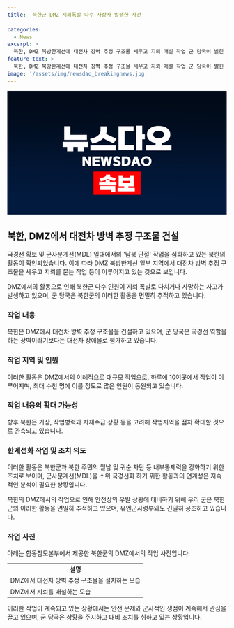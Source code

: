 ```yaml
---
title:  북한군 DMZ 지뢰폭발 다수 사상자 발생한 사건

categories:
  - News
excerpt: >
  북한, DMZ 북방한계선에 대전차 장벽 추정 구조물 세우고 지뢰 매설 작업 군 당국이 밝힌 바에 따르면, 북한군은 DMZ 북쪽지역에서 대규모 작업을 진행 중인데, 이로 인해 지뢰 폭발로 다수의 사상자가 발생 중이라고 합동참모본부가 18일 전했다. 북한은 지뢰 매설 작업뿐만 아니라 대전차 방벽 추정 구조물을 세우는 등 군사분계선(MDL) 일대에서의 남북 단절 작업을 심화하고 있으며, 군 당국은 북한군 활동을 면밀히 추적하고 있다고 전했다. 이는 북한의 귀순 및 월남 차단 등 내부통제력 강화 조치일 수 있으나 국경선화 가능성 역시 제기되고 있다.
feature_text: >
  북한, DMZ 북방한계선에 대전차 장벽 추정 구조물 세우고 지뢰 매설 작업 군 당국이 밝힌 바에 따르면, 북한군은 DMZ 북쪽지역에서 대규모 작업을 진행 중인데, 이로 인해 지뢰 폭발로 다수의 사상자가 발생 중이라고 합동참모본부가 18일 전했다. 북한은 지뢰 매설 작업뿐만 아니라 대전차 방벽 추정 구조물을 세우는 등 군사분계선(MDL) 일대에서의 남북 단절 작업을 심화하고 있으며, 군 당국은 북한군 활동을 면밀히 추적하고 있다고 전했다. 이는 북한의 귀순 및 월남 차단 등 내부통제력 강화 조치일 수 있으나 국경선화 가능성 역시 제기되고 있다.
image: '/assets/img/newsdao_breakingnews.jpg'
---
```


<p><img src="/assets/img/newsdao_breakingnews.jpg" alt="firstkoreanews 속보" /></p>

<h2 data-ke-size="size26">북한, DMZ에서 대전차 방벽 추정 구조물 건설</h2>

<p>국경선 확보 및 군사분계선(MDL) 일대에서의 '남북 단절' 작업을 심화하고 있는 북한의 활동이 확인되었습니다. 이에 따라 DMZ 북방한계선 일부 지역에서 대전차 방벽 추정 구조물을 세우고 지뢰를 묻는 작업 등이 이루어지고 있는 것으로 보입니다.</p>

<p data-ke-size="size16">DMZ에서의 활동으로 인해 북한군 다수 인원이 지뢰 폭발로 다치거나 사망하는 사고가 발생하고 있으며, 군 당국은 북한군의 이러한 활동을 면밀히 추적하고 있습니다.</p>

<h3><b>작업 내용</b></h3>

<p>북한은 DMZ에서 대전차 방벽 추정 구조물을 건설하고 있으며, 군 당국은 국경선 역할을 하는 장벽이라기보다는 대전차 장애물로 평가하고 있습니다.</p>

<h3><b>작업 지역 및 인원</b></h3>

<p>이러한 활동은 DMZ에서의 이례적으로 대규모 작업으로, 하루에 10여곳에서 작업이 이루어지며, 최대 수천 명에 이를 정도로 많은 인원이 동원되고 있습니다.</p>

<h3><b>작업 내용의 확대 가능성</b></h3>

<p>향후 북한은 기상, 작업병력과 자재수급 상황 등을 고려해 작업지역을 점차 확대할 것으로 관측되고 있습니다.</p>

<h3><b>한계선화 작업 및 조치 의도</b></h3>

<p>이러한 활동은 북한군과 북한 주민의 월남 및 귀순 차단 등 내부통제력을 강화하기 위한 조치로 보이며, 군사분계선(MDL)을 소위 국경선화 하기 위한 활동과의 연계성은 지속적인 분석이 필요한 상황입니다.</p>

<p>북한의 DMZ에서의 작업으로 인해 안전상의 우발 상황에 대비하기 위해 우리 군은 북한군의 이러한 활동을 면밀히 추적하고 있으며, 유엔군사령부와도 긴밀히 공조하고 있습니다.</p>

<h3><b>작업 사진</b></h3>

<p>아래는 합동참모본부에서 제공한 북한군의 DMZ에서의 작업 사진입니다.</p>

<table>
  <tr>
    <td style="text-align: center; height: 17px;"><b>설명</b></td>
  </tr>
  <tr>
    <td>DMZ에서 대전차 방벽 추정 구조물을 설치하는 모습</td>
  </tr>
  <tr>
    <td>DMZ에서 지뢰를 매설하는 모습</td>
  </tr>
</table>

<p>이러한 작업이 계속되고 있는 상황에서는 안전 문제와 군사적인 쟁점이 계속해서 관심을 끌고 있으며, 군 당국은 상황을 주시하고 대비 조치를 취하고 있는 상황입니다.</p>

